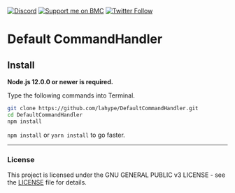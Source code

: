 [![Discord](https://img.shields.io/discord/367753345575944221?color=%237289DA&label=Join%20us&logo=Discord&logoColor=white&style=for-the-badge)](https://thomasbnt.fr/discord)
[![Support me on BMC](https://img.shields.io/badge/Support%20me-☕-orange.svg?style=for-the-badge)](https://www.buymeacoffee.com/thomasbnt)
[![Twitter Follow](https://img.shields.io/twitter/follow/Thomasbnt_?color=%231DA1F2&label=Follow%20me&logo=Twitter&style=for-the-badge)](https://twitter.com/Thomasbnt_)

# Default CommandHandler

## Install
**Node.js 12.0.0 or newer is required.**

Type the following commands into Terminal.

```bash
git clone https://github.com/lahype/DefaultCommandHandler.git
cd DefaultCommandHandler
npm install
```

`npm install` or `yarn install` to go faster.

---

### License
This project is licensed under the GNU GENERAL PUBLIC v3 LICENSE - see the [LICENSE](LICENSE) file for details.
